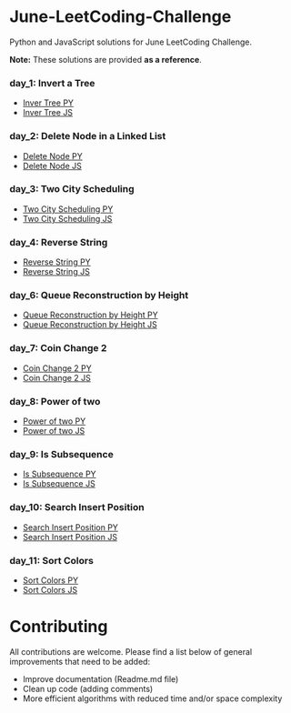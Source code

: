 # June-LeetCoding-Challenge
Python and JavaScript solutions for June LeetCoding Challenge.

**Note:** These solutions are provided **as a reference**.

### day_1: Invert a Tree

- [Inver Tree PY](/day_1/invert_tree.py)
- [Inver Tree JS](/day_1/invert_tree.js) 

### day_2: Delete Node in a Linked List

- [Delete Node PY](/day_2/delete_node.py)
- [Delete Node JS](/day_2/delete_node.js) 

### day_3: Two City Scheduling

- [Two City Scheduling PY](/day_3/two_cities_scheduling.py)
- [Two City Scheduling JS](/day_3/two_cities_scheduling.js) 

### day_4: Reverse String

- [Reverse String PY](/day_4/reverse_string.py)
- [Reverse String JS](/day_4/reverse_string.js) 

### day_6: Queue Reconstruction by Height

- [Queue Reconstruction by Height PY](/day_6/queue_reconstruction_by_height.py)
- [Queue Reconstruction by Height JS](/day_6/queue_reconstruction_by_height.js) 

### day_7: Coin Change 2

- [Coin Change 2 PY](/day_7/coin_change_2.py)
- [Coin Change 2 JS](/day_7/change_coin_2.js) 

### day_8: Power of two

- [Power of two PY](/day_8/power_of_2.py)
- [Power of two JS](/day_8/power_of_2.js) 

### day_9: Is Subsequence

- [Is Subsequence PY](/day_9/is_subsequence.py)
- [Is Subsequence JS](/day_9/is_subsequence.js) 

### day_10: Search Insert Position

- [Search Insert Position PY](/day_10/search_insert_position.py)
- [Search Insert Position JS](/day_10/search_insert_position.js) 

### day_11: Sort Colors

- [Sort Colors PY](/day_11/sort_colors.py)
- [Sort Colors JS](/day_11/sort_colors.js) 

# Contributing

All contributions are welcome. Please find a list below of general improvements that need to be added:
- Improve documentation (Readme.md file)
- Clean up code (adding comments)
- More efficient algorithms with reduced time and/or space complexity



